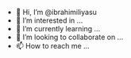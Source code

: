 - 👋 Hi, I’m @ibrahimiliyasu
- 👀 I’m interested in ...
- 🌱 I’m currently learning ...
- 💞️ I’m looking to collaborate on ...
- 📫 How to reach me ...

<!---
ibrahimiliyasu/ibrahimiliyasu is a ✨ special ✨ repository because its `README.md` (this file) appears on your GitHub profile.
You can click the Preview link to take a look at your changes.
--->
